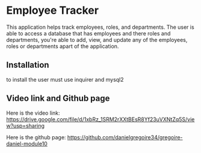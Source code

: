 # Employee Tracker
This application helps track employees, roles, and departments. The user is able to access a database that has employees and there roles and departments, you're able to add, view, and update any of the employees, roles or departments apart of the application.

## Installation 
to install the user must use inquirer and mysql2

## Video link and Github page
Here is the video link: 
https://drive.google.com/file/d/1xbRz_1SRM2rXXtBEsR8Yf23uVXNtZq5S/view?usp=sharing

Here is the github page: 
https://github.com/danielgregoire34/gregoire-daniel-module10

